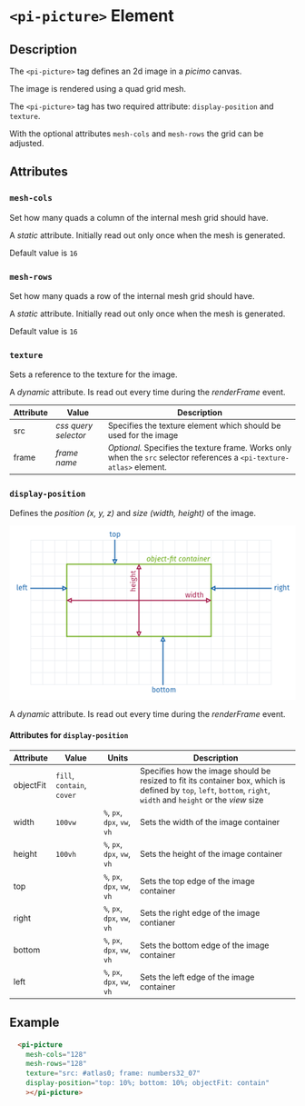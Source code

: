 # `<pi-picture>` Element

## Description

The `<pi-picture>` tag defines an 2d image in a *picimo* canvas.

The image is rendered using a quad grid mesh.

The `<pi-picture>` tag has two required attribute: `display-position` and `texture`.

With the optional attributes `mesh-cols` and `mesh-rows` the grid can be adjusted.

## Attributes

### `mesh-cols`

Set how many quads a column of the internal mesh grid should have.

A *static* attribute. Initially read out only once when the mesh is generated.

Default value is `16`


### `mesh-rows`

Set how many quads a row of the internal mesh grid should have.

A *static* attribute. Initially read out only once when the mesh is generated.

Default value is `16`


### `texture`

Sets a reference to the texture for the image.

A *dynamic* attribute. Is read out every time during the *renderFrame* event.

| Attribute | Value | Description |
|-----------|-------|-------------|
| src | *css query selector* | Specifies the texture element which should be used for the image |
| frame | *frame name* | *Optional.* Specifies the texture frame. Works only when the `src` selector references a `<pi-texture-atlas>` element. |


### `display-position`

Defines the *position (x, y, z)* and *size (width, height)* of the image.

![picture display-position](../../../../doc/images/picture%20display-position.png)

A *dynamic* attribute. Is read out every time during the *renderFrame* event.

#### Attributes for `display-position`

| Attribute | Value | Units | Description |
|-----------|-------|-------|-------------|
| objectFit | `fill`, `contain`, `cover` | | Specifies how the image should be resized to fit its container box, which is defined by `top`, `left`, `bottom`, `right`, `width` and `height` or the *view* size |
| width | `100vw` | `%`, `px`, `dpx`, `vw`, `vh` | Sets the width of the image container |
| height | `100vh` | `%`, `px`, `dpx`, `vw`, `vh` | Sets the height of the image container |
| top | | `%`, `px`, `dpx`, `vw`, `vh` | Sets the top edge of the image container |
| right | | `%`, `px`, `dpx`, `vw`, `vh` | Sets the right edge of the image contianer |
| bottom | | `%`, `px`, `dpx`, `vw`, `vh` | Sets the bottom edge of the image container |
| left | | `%`, `px`, `dpx`, `vw`, `vh` | Sets the left edge of the image container |


## Example

```html
  <pi-picture
    mesh-cols="128"
    mesh-rows="128"
    texture="src: #atlas0; frame: numbers32_07"
    display-position="top: 10%; bottom: 10%; objectFit: contain"
    ></pi-picture>
```
